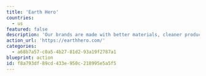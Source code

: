 ```yaml
---
title: 'Earth Hero'
countries:
  - us
featured: false
description: 'Our brands are made with better materials, cleaner production, a lower carbon footprint, higher quality, and with less waste. When you shop on EarthHero, you contribute to a better future for us all.'
action_url: 'https://earthhero.com/'
categories:
  - a68b7a57-c0a5-4b27-81d2-93a19f2787a1
blueprint: action
id: f8a793df-89cd-433e-950c-218995e5a5f5
---
```

